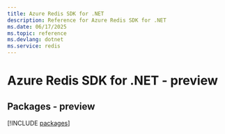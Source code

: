 ```yaml
---
title: Azure Redis SDK for .NET
description: Reference for Azure Redis SDK for .NET
ms.date: 06/17/2025
ms.topic: reference
ms.devlang: dotnet
ms.service: redis
---
```

# Azure Redis SDK for .NET - preview
## Packages - preview
[!INCLUDE [packages](redis-index.md)]